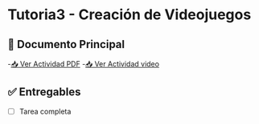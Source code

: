 
# Tutoria3 - Creación de Videojuegos



## 📄 Documento Principal
-[📥 Ver Actividad PDF](/tutoriales/tutorial5/Tutorial5.pdf)
-[📥 Ver Actividad video](https://drive.google.com/file/d/1PyUz9-f1p_KhOgw1D7CbZdoP5l6CiVyn/view?usp=sharing)


## ✅ Entregables
- [ ] Tarea completa
